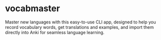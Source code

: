 # vocabmaster
Master new languages with this easy-to-use CLI app, designed to help you record vocabulary words, get translations and examples, and import them directly into Anki for seamless language learning.
